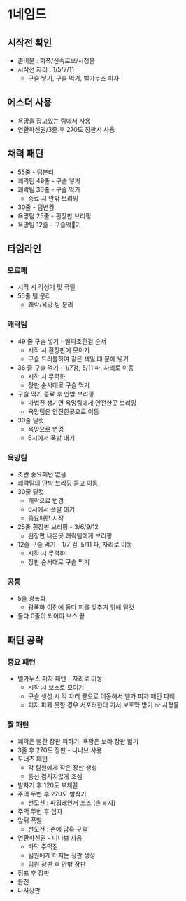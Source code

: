 # 1네임드
## 시작전 확인
- 준비물 : 회폭/신속로브/시정물
- 시작전 자리 : 1/5/7/11
	- 구슬 넣기, 구슬 먹기, 벨가누스 피자

## 에스더 사용
- 욕망을 잡고있는 팀에서 사용
- 연환파신권/3줄 후 270도 장판시 사용

## 채력 패턴
- 55줄 - 팀분리
- 쾌락팀 49줄 - 구슬 넣기
- 쾌락팀 36줄 - 구슬 먹기
	- 종료 시 안밖 브리핑
- 30줄 - 팀변경
- 욕망팀 25줄 - 흰장판 브리핑
- 욕망팀 12줄 - 구슬먹기

## 타임라인
### 모르페
- 시작 시 각성기 및 극딜
- 55줄 팀 분리
	- 쾌락/욕망 팀 분리

### 쾌락팀
- 49 줄 구슬 넣기  - 빨파초흰검 순서
	- 시작 시 흰장판에 모이기
	- 구슬 드리블하여 같은 색일 떄 문에 넣기
- 36 줄 구슬 먹기 - 1/7검, 5/11 파, 자리로 이동
	- 시작 시 무력화
	- 장판 순서대로 구슬 먹기
- 구슬 먹기 종료 후 안밖 브리핑
	- 마법진 생기면 욕망팀에게 안전한곳 브리핑
	- 욕망팀은 안전한곳으로 이동
- 30줄 딜컷
	- 욕망으로 변경
	- 6시에서 폭발 대기

### 욕망팀
- 초반 중요패턴 없음
- 쾌락팀의 안밖 브리핑 듣고 이동
- 30줄 딜컷
	- 쾌락으로 변경
	- 6시에서 폭발 대기
	- 중요패턴 시작
- 25줄 흰장판 브리핑 - 3/6/9/12
	- 흰장판 나온곳 쾌락팀에게 브리핑
- 12줄 구슬 먹기 - 1/7 검, 5/11 파, 자리로 이동
	- 시작 시 무력화
	- 장판 순서대로 구슬 먹기

### 공통
- 5줄 광폭화
	- 광폭화 이전에 둘다 피를 맞추기 위해 딜컷
- 둘다 0줄이 되어야 보스 끝

## 패턴 공략
### 중요 패턴
- 벨가누스 피자 패턴 - 자리로 이동
	- 시작 시 보스로 모이기
	- 구슬 생성 시 각 자리 끝으로 이동해서 벨가 피자 패턴 파훼
	- 피자 파훼 못할 경우 서포터한테 가서 보호막 받기 or 시정물

### 짤 패턴
- 쾌락은 빨간 장판 피하기, 욕망은 보라 장판 밟기
- 3줄 후 270도 장판 - 니나브 사용
- 도너츠 패턴
	- 각 팀원에게 작은 장판 생성
	- 동선 겹치지않게 조심
- 발차기 후 120도 부채꼴
- 주먹 두번 후 270도 발착기
	- 선모션 : 파워레인저 포즈 (손 x 자)
- 주먹 두번 후 십자
- 앞뒤 폭발
	- 선모션 : 손에 암흑 구슬
- 연환파신권 - 니나브 사용
	- 파닥 주먹질
	- 팀원에게 터지는 장판 생성
	- 팀원 장판 후 안밖 장판
- 점프 후 장판
- 돌진
- 나사장판